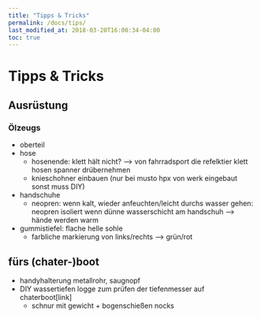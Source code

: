 ```yaml
---
title: "Tipps & Tricks"
permalink: /docs/tips/
last_modified_at: 2018-03-20T16:00:34-04:00
toc: true
---
```

# Tipps & Tricks
## Ausrüstung
### Ölzeugs
- oberteil
- hose
    - hosenende: klett hält nicht? --> von fahrradsport die refelktier klett hosen spanner drübernehmen
    - knieschohner einbauen (nur bei musto hpx von werk eingebaut sonst muss DIY)
- handschuhe
    - neopren: wenn kalt, wieder anfeuchten/leicht durchs wasser gehen: neopren isoliert wenn dünne wasserschicht am handschuh --> hände werden warm
- gummistiefel: flache helle sohle
    - farbliche markierung von links/rechts --> grün/rot
## fürs (chater-)boot
- handyhalterung metallrohr, saugnopf
- DIY wassertiefen logge zum prüfen der tiefenmesser auf chaterboot[link]
    - schnur mit gewicht + bogenschießen nocks
